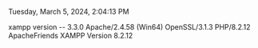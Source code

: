 Tuesday, ‎March ‎5, ‎2024, ‏‎2:04:13 PM


xampp version -- 3.3.0
Apache/2.4.58 (Win64) OpenSSL/3.1.3 PHP/8.2.12
ApacheFriends XAMPP Version 8.2.12